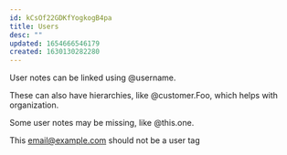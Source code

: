 ```yaml
---
id: kCsOf22GDKfYogkogB4pa
title: Users
desc: ""
updated: 1654666546179
created: 1630130282280
---
```


User notes can be linked using @username.

These can also have hierarchies, like @customer.Foo, which helps with organization.

Some user notes may be missing, like @this.one.

This email@example.com should not be a user tag
